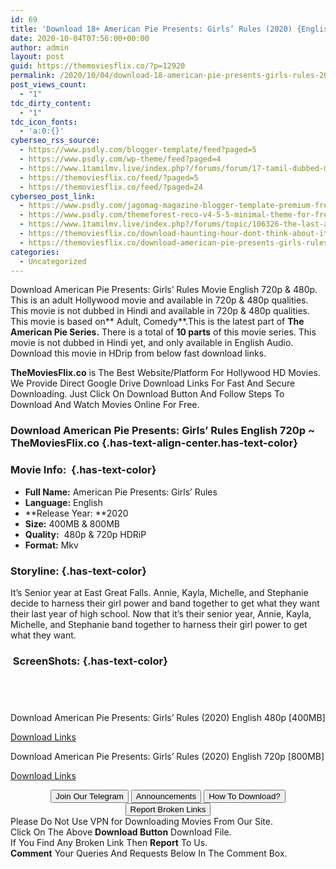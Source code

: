 ```yaml
---
id: 69
title: 'Download 18+ American Pie Presents: Girls’ Rules (2020) {English} HDRiP 480p [300MB] || 720p [800MB]'
date: 2020-10-04T07:56:00+00:00
author: admin
layout: post
guid: https://themoviesflix.co/?p=12920
permalink: /2020/10/04/download-18-american-pie-presents-girls-rules-2020-english-hdrip-480p-300mb-720p-800mb/
post_views_count:
  - "1"
tdc_dirty_content:
  - "1"
tdc_icon_fonts:
  - 'a:0:{}'
cyberseo_rss_source:
  - https://www.psdly.com/blogger-template/feed?paged=5
  - https://www.psdly.com/wp-theme/feed?paged=4
  - https://www.1tamilmv.live/index.php?/forums/forum/17-tamil-dubbed-movies.xml/
  - https://themoviesflix.co/feed/?paged=5
  - https://themoviesflix.co/feed/?paged=24
cyberseo_post_link:
  - https://www.psdly.com/jagomag-magazine-blogger-template-premium-free
  - https://www.psdly.com/themeforest-reco-v4-5-5-minimal-theme-for-freebies-22300581
  - https://www.1tamilmv.live/index.php?/forums/topic/106326-the-last-airbender-20101080pamznweb-dlx264tamtelhinengaac20esub-3gb-gofile-direct-download/
  - https://themoviesflix.co/download-haunting-hour-dont-think-about-it-2007-hindi-480p-720p/
  - https://themoviesflix.co/download-american-pie-presents-girls-rules-2020-english-480p-720p/
categories:
  - Uncategorized
---
```

Download American Pie Presents: Girls’ Rules&nbsp;Movie&nbsp;English&nbsp;720p&nbsp;&&nbsp;480p. This is an adult Hollywood&nbsp;movie and available in&nbsp;720p&nbsp;&&nbsp;480p&nbsp;qualities. This movie is not dubbed in Hindi and available in&nbsp;720p&nbsp;&&nbsp;480p&nbsp;qualities. This movie is based on**&nbsp;Adult, Comedy**.This is the latest part of&nbsp;**The American Pie Series.**&nbsp;There is a total of&nbsp;**10 parts**&nbsp;of this movie series. This movie is not dubbed in Hindi yet, and only available in English Audio. Download this movie in HDrip from below fast download links.

**TheMoviesFlix.co**&nbsp;is The Best Website/Platform For Hollywood HD Movies. We Provide Direct Google Drive Download Links For Fast And Secure Downloading. Just Click On Download Button And Follow Steps To Download And Watch Movies Online For Free.

### Download American Pie Presents: Girls’ Rules English 720p ~ TheMoviesFlix.co {.has-text-align-center.has-text-color}

### Movie Info:&nbsp; {.has-text-color}

  * **Full Name:**&nbsp;American Pie Presents: Girls’ Rules
  * **Language:**&nbsp;English
  * **Release Year:&nbsp;**2020
  * **Size:**&nbsp;400MB & 800MB
  * **Quality:**&nbsp; 480p & 720p HDRiP
  * **Format:**&nbsp;Mkv

### Storyline: {.has-text-color}

It’s Senior year at East Great Falls. Annie, Kayla, Michelle, and Stephanie decide to harness their girl power and band together to get what they want their last year of high school. Now that it’s their senior year, Annie, Kayla, Michelle, and Stephanie band together to harness their girl power to get what they want.

### &nbsp;ScreenShots: {.has-text-color}

<div class="wp-block-image">
  <figure class="aligncenter"><img src="https://i.imgur.com/Gji6fKp.jpg" alt /></figure>
</div>

<div class="wp-block-image">
  <figure class="aligncenter"><img src="https://i.imgur.com/br97rR1.jpg" alt /></figure>
</div>

<div class="wp-block-image">
  <figure class="aligncenter"><img src="https://i.imgur.com/FZsEMpc.jpg" alt /></figure>
</div>

<div class="wp-block-image">
  <figure class="aligncenter"><img src="https://i.imgur.com/mFEgBGQ.jpg" alt /></figure>
</div>

<p class="has-text-align-center has-text-color has-medium-font-size">
  Download American Pie Presents: Girls’ Rules (2020) English 480p [400MB]
</p>

<span class="mb-center maxbutton-3-center"><span class="maxbutton-3-container mb-container"><a class="maxbutton-3 maxbutton maxbutton-post-button" target="_blank" rel="nofollow noopener noreferrer" href="https://coinquint.com/a11964/"><span class="mb-text">Download Links</span></a></span></span>

<p class="has-text-align-center has-text-color has-medium-font-size">
  Download American Pie Presents: Girls’ Rules (2020) English 720p [800MB]
</p>

<span class="mb-center maxbutton-3-center"><span class="maxbutton-3-container mb-container"><a class="maxbutton-3 maxbutton maxbutton-post-button" target="_blank" rel="nofollow noopener noreferrer" href="https://coinquint.com/a11966/"><span class="mb-text">Download Links</span></a></span></span>

<center>
</center>

<center>
  <a href="https://t.me/themoviesflixcom" target="_blank" data-wpel-link="external" rel="nofollow external noopener noreferrer"><button class="button button5">Join Our Telegram</button></a> <a href="https://themoviesflix.co/download-american-pie-presents-girls-rules-2020-english-480p-720p/#" target="_blank" data-wpel-link="external" rel="nofollow external noopener noreferrer"><button class="button button5">Announcements</button></a> <a href="https://themoviesflix.com/how-to-download/" target="_blank" data-wpel-link="external" rel="nofollow external noopener noreferrer"><button class="button button5">How To Download?</button></a> <a href="https://themoviesflix.co/download-american-pie-presents-girls-rules-2020-english-480p-720p/#" target="_blank" data-wpel-link="external" rel="nofollow external noopener noreferrer"><button class="button button5">Report Broken Links</button></a>
</center>

<div class="alert alert-danger">
  Please Do Not Use VPN for Downloading Movies From Our Site.
</div>

<div class="alert alert-success">
  Click On The Above <strong>Download Button</strong> Download File.
</div>

<div class="alert alert-warning">
  If You Find Any Broken Link Then <strong>Report</strong> To Us.
</div>

<div class="alert alert-info">
  <strong>Comment</strong> Your Queries And Requests Below In The Comment Box.
</div>